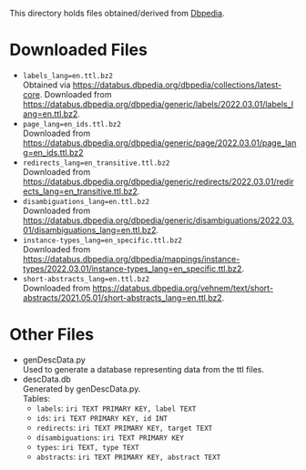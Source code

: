 This directory holds files obtained/derived from [Dbpedia](https://www.dbpedia.org).

# Downloaded Files
-   `labels_lang=en.ttl.bz2` <br>
    Obtained via https://databus.dbpedia.org/dbpedia/collections/latest-core.
    Downloaded from <https://databus.dbpedia.org/dbpedia/generic/labels/2022.03.01/labels_lang=en.ttl.bz2>.
-   `page_lang=en_ids.ttl.bz2` <br>
    Downloaded from <https://databus.dbpedia.org/dbpedia/generic/page/2022.03.01/page_lang=en_ids.ttl.bz2>
-   `redirects_lang=en_transitive.ttl.bz2` <br>
    Downloaded from <https://databus.dbpedia.org/dbpedia/generic/redirects/2022.03.01/redirects_lang=en_transitive.ttl.bz2>.
-   `disambiguations_lang=en.ttl.bz2` <br>
    Downloaded from <https://databus.dbpedia.org/dbpedia/generic/disambiguations/2022.03.01/disambiguations_lang=en.ttl.bz2>.
-   `instance-types_lang=en_specific.ttl.bz2` <br>
    Downloaded from <https://databus.dbpedia.org/dbpedia/mappings/instance-types/2022.03.01/instance-types_lang=en_specific.ttl.bz2>.
-   `short-abstracts_lang=en.ttl.bz2` <br>
    Downloaded from <https://databus.dbpedia.org/vehnem/text/short-abstracts/2021.05.01/short-abstracts_lang=en.ttl.bz2>.

# Other Files
-   genDescData.py <br>
    Used to generate a database representing data from the ttl files.
-   descData.db <br>
    Generated by genDescData.py. <br>
    Tables: <br>
    -   `labels`:          `iri TEXT PRIMARY KEY, label TEXT `
    -   `ids`:             `iri TEXT PRIMARY KEY, id INT`
    -   `redirects`:       `iri TEXT PRIMARY KEY, target TEXT`
    -   `disambiguations`: `iri TEXT PRIMARY KEY`
    -   `types`:           `iri TEXT, type TEXT`
    -   `abstracts`:       `iri TEXT PRIMARY KEY, abstract TEXT`

